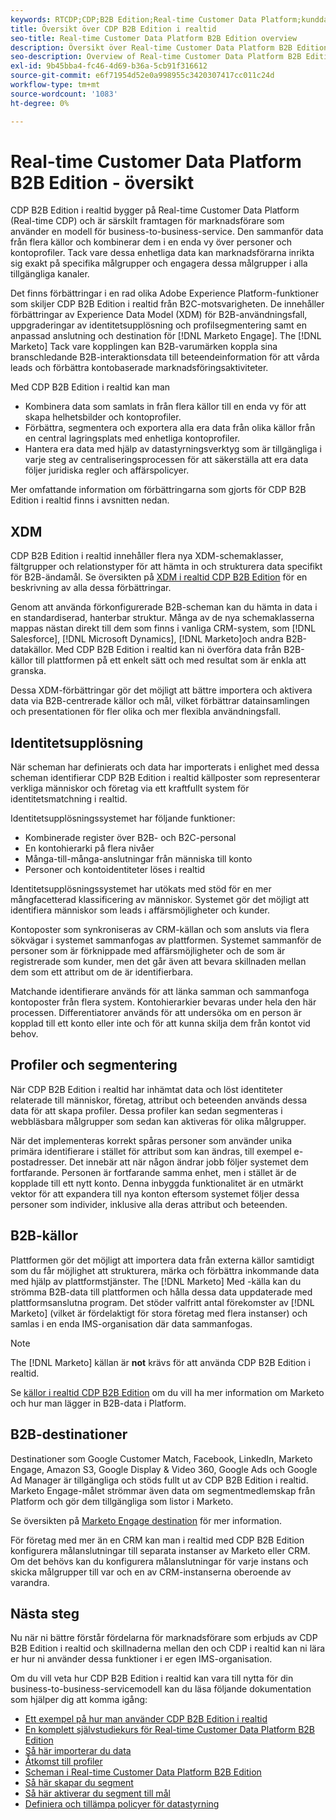 ```yaml
---
keywords: RTCDP;CDP;B2B Edition;Real-time Customer Data Platform;kunddataplattform i realtid;cdp i realtid;b2b;cdp;kundens AI
title: Översikt över CDP B2B Edition i realtid
seo-title: Real-time Customer Data Platform B2B Edition overview
description: Översikt över Real-time Customer Data Platform B2B Edition-konto
seo-description: Overview of Real-time Customer Data Platform B2B Edition Account
exl-id: 9b45bba4-fc46-4d69-b36a-5cb91f316612
source-git-commit: e6f71954d52e0a998955c3420307417cc011c24d
workflow-type: tm+mt
source-wordcount: '1083'
ht-degree: 0%

---
```


# Real-time Customer Data Platform B2B Edition - översikt

CDP B2B Edition i realtid bygger på Real-time Customer Data Platform (Real-time CDP) och är särskilt framtagen för marknadsförare som använder en modell för business-to-business-service. Den sammanför data från flera källor och kombinerar dem i en enda vy över personer och kontoprofiler. Tack vare dessa enhetliga data kan marknadsförarna inrikta sig exakt på specifika målgrupper och engagera dessa målgrupper i alla tillgängliga kanaler.

Det finns förbättringar i en rad olika Adobe Experience Platform-funktioner som skiljer CDP B2B Edition i realtid från B2C-motsvarigheten. De innehåller förbättringar av Experience Data Model (XDM) för B2B-användningsfall, uppgraderingar av identitetsupplösning och profilsegmentering samt en anpassad anslutning och destination för [!DNL Marketo Engage]. The [!DNL Marketo] Tack vare kopplingen kan B2B-varumärken koppla sina branschledande B2B-interaktionsdata till beteendeinformation för att vårda leads och förbättra kontobaserade marknadsföringsaktiviteter.

Med CDP B2B Edition i realtid kan man

* Kombinera data som samlats in från flera källor till en enda vy för att skapa helhetsbilder och kontoprofiler.
* Förbättra, segmentera och exportera alla era data från olika källor från en central lagringsplats med enhetliga kontoprofiler.
* Hantera era data med hjälp av datastyrningsverktyg som är tillgängliga i varje steg av centraliseringsprocessen för att säkerställa att era data följer juridiska regler och affärspolicyer.

Mer omfattande information om förbättringarna som gjorts för CDP B2B Edition i realtid finns i avsnitten nedan.

## XDM

CDP B2B Edition i realtid innehåller flera nya XDM-schemaklasser, fältgrupper och relationstyper för att hämta in och strukturera data specifikt för B2B-ändamål. Se översikten på [XDM i realtid CDP B2B Edition](./schemas/b2b.md) för en beskrivning av alla dessa förbättringar.

Genom att använda förkonfigurerade B2B-scheman kan du hämta in data i en standardiserad, hanterbar struktur. Många av de nya schemaklasserna mappas nästan direkt till dem som finns i vanliga CRM-system, som [!DNL Salesforce], [!DNL Microsoft Dynamics], [!DNL Marketo]och andra B2B-datakällor. Med CDP B2B Edition i realtid kan ni överföra data från B2B-källor till plattformen på ett enkelt sätt och med resultat som är enkla att granska.

Dessa XDM-förbättringar gör det möjligt att bättre importera och aktivera data via B2B-centrerade källor och mål, vilket förbättrar datainsamlingen och presentationen för fler olika och mer flexibla användningsfall.

## Identitetsupplösning

När scheman har definierats och data har importerats i enlighet med dessa scheman identifierar CDP B2B Edition i realtid källposter som representerar verkliga människor och företag via ett kraftfullt system för identitetsmatchning i realtid.

Identitetsupplösningssystemet har följande funktioner:

* Kombinerade register över B2B- och B2C-personal
* En kontohierarki på flera nivåer
* Många-till-många-anslutningar från människa till konto
* Personer och kontoidentiteter löses i realtid

Identitetsupplösningssystemet har utökats med stöd för en mer mångfacetterad klassificering av människor. Systemet gör det möjligt att identifiera människor som leads i affärsmöjligheter och kunder.

Kontoposter som synkroniseras av CRM-källan och som ansluts via flera sökvägar i systemet sammanfogas av plattformen. Systemet sammanför de personer som är förknippade med affärsmöjligheter och de som är registrerade som kunder, men det går även att bevara skillnaden mellan dem som ett attribut om de är identifierbara.

Matchande identifierare används för att länka samman och sammanfoga kontoposter från flera system. Kontohierarkier bevaras under hela den här processen. Differentiatorer används för att undersöka om en person är kopplad till ett konto eller inte och för att kunna skilja dem från kontot vid behov.

## Profiler och segmentering

När CDP B2B Edition i realtid har inhämtat data och löst identiteter relaterade till människor, företag, attribut och beteenden används dessa data för att skapa profiler. Dessa profiler kan sedan segmenteras i webbläsbara målgrupper som sedan kan aktiveras för olika målgrupper.

När det implementeras korrekt spåras personer som använder unika primära identifierare i stället för attribut som kan ändras, till exempel e-postadresser. Det innebär att när någon ändrar jobb följer systemet dem fortfarande. Personen är fortfarande samma enhet, men i stället är de kopplade till ett nytt konto. Denna inbyggda funktionalitet är en utmärkt vektor för att expandera till nya konton eftersom systemet följer dessa personer som individer, inklusive alla deras attribut och beteenden.

## B2B-källor

Plattformen gör det möjligt att importera data från externa källor samtidigt som du får möjlighet att strukturera, märka och förbättra inkommande data med hjälp av plattformstjänster. The [!DNL Marketo] Med -källa kan du strömma B2B-data till plattformen och hålla dessa data uppdaterade med plattformsanslutna program. Det stöder valfritt antal förekomster av [!DNL Marketo] (vilket är fördelaktigt för stora företag med flera instanser) och samlas i en enda IMS-organisation där data sammanfogas.

>[!NOTE]
>
>The [!DNL Marketo] källan är **not** krävs för att använda CDP B2B Edition i realtid.

Se [källor i realtid CDP B2B Edition](./sources/b2b.md) om du vill ha mer information om Marketo och hur man lägger in B2B-data i Platform.

## B2B-destinationer

Destinationer som Google Customer Match, Facebook, LinkedIn, Marketo Engage, Amazon S3, Google Display &amp; Video 360, Google Ads och Google Ad Manager är tillgängliga och stöds fullt ut av CDP B2B Edition i realtid. Marketo Engage-målet strömmar även data om segmentmedlemskap från Platform och gör dem tillgängliga som listor i Marketo.

Se översikten på [Marketo Engage destination](../destinations/catalog/adobe/marketo-engage.md) för mer information.

För företag med mer än en CRM kan man i realtid med CDP B2B Edition konfigurera målanslutningar till separata instanser av Marketo eller CRM. Om det behövs kan du konfigurera målanslutningar för varje instans och skicka målgrupper till var och en av CRM-instanserna oberoende av varandra.

## Nästa steg

Nu när ni bättre förstår fördelarna för marknadsförare som erbjuds av CDP B2B Edition i realtid och skillnaderna mellan den och CDP i realtid kan ni lära er hur ni använder dessa funktioner i er egen IMS-organisation.

Om du vill veta hur CDP B2B Edition i realtid kan vara till nytta för din business-to-business-servicemodell kan du läsa följande dokumentation som hjälper dig att komma igång:

* [Ett exempel på hur man använder CDP B2B Edition i realtid](./b2b-use-case.md)
* [En komplett självstudiekurs för Real-time Customer Data Platform B2B Edition](./b2b-tutorial.md)
* [Så här importerar du data](./sources/b2b.md)
* [Åtkomst till profiler](./profile/profile-overview.md)
* [Scheman i Real-time Customer Data Platform B2B Edition](./schemas/b2b.md)
* [Så här skapar du segment](./segmentation/b2b.md)
* [Så här aktiverar du segment till mål](./destinations/b2b.md)
* [Definiera och tillämpa policyer för datastyrning](./privacy/data-governance-overview.md)
